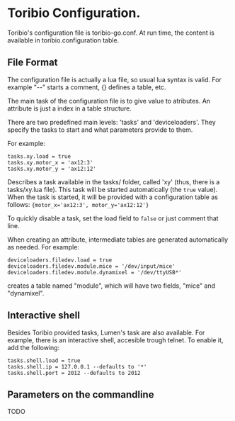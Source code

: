 # Toribio Configuration.

Toribio's configuration file is toribio-go.conf. At run time, the content
is available in toribio.configuration table.

## File Format

The configuration file is actually a lua file, so usual lua syntax is valid.
For example "--" starts a comment, {} defines a table, etc. 

The main task of the configuration file is to give value to atributes. An 
attribute is just a index in a table structure.

There are two predefined main levels: 'tasks' and 'deviceloaders'. They specify
the tasks to start and what parameters provide to them.

For example:

    tasks.xy.load = true
    tasks.xy.motor_x = 'ax12:3'
    tasks.xy.motor_y = 'ax12:12'

Describes a task available in the tasks/ folder, called 'xy' (thus, there
is a tasks/xy.lua file). This task will be started automatically (the `true` 
value). When the task is started, it will be provided with a configuration
table as follows: `{motor_x='ax12:3', motor_y='ax12:12'}`

To quickly disable a task, set the load field to `false` or just comment that
line.

When creating an attribute, intermediate tables are generated automatically
as needed. For example:

    deviceloaders.filedev.load = true
    deviceloaders.filedev.module.mice = '/dev/input/mice'
    deviceloaders.filedev.module.dynamixel = '/dev/ttyUSB*'

creates a table named "module", which will have two fields, "mice" and 
"dynamixel".

## Interactive shell

Besides Toribio provided tasks, Lumen's task are also available. For example, 
there is an interactive shell, accesible trough telnet. To 
enable it, add the following:

    tasks.shell.load = true
    tasks.shell.ip = 127.0.0.1 --defaults to '*'
    tasks.shell.port = 2012 --defaults to 2012


## Parameters on the commandline

TODO


